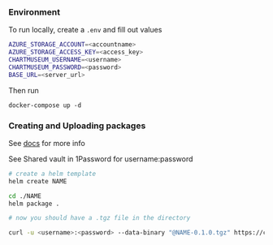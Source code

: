 
### Environment
To run locally, create a `.env` and fill out values
```bash
AZURE_STORAGE_ACCOUNT=<accountname>
AZURE_STORAGE_ACCESS_KEY=<access_key>
CHARTMUSEUM_USERNAME=<username>
CHARTMUSEUM_PASSWORD=<password>
BASE_URL=<server_url>
```

Then run 

`
docker-compose up -d
`

### Creating and Uploading packages
See [docs](https://chartmuseum.com/docs/#uploading-a-chart-package) for more info

See Shared vault in 1Password for username:password

```bash
# create a helm template
helm create NAME

cd ./NAME
helm package .

# now you should have a .tgz file in the directory

curl -u <username>:<password> --data-binary "@NAME-0.1.0.tgz" https://chartmuseum.stackendsolutions.com/
```